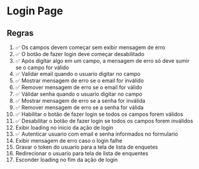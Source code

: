 # Login Page

## Regras
1.  ✅ Os campos devem começar sem exibir mensagem de erro
2.  ✅ O botão de fazer login deve começar desabilitado
3.  ✅ Após digitar algo em um campo, a mensagem de erro só deve sumir se o campo for válido
4.  ✅ Validar email quando o usuario digitar no campo
5.  ✅ Mostrar mensagem de erro se o email for inválido 
6.  ✅ Remover mensagem de erro se o email for válido 
7.  ✅ Válidar senha quando o usuario digitar no campo
8.  ✅ Mostrar mensagem de erro se a senha for inválida
9.  ✅ Remover mensagem de erro se a senha for válida
10. ✅ Habilitar o botão de fazer login se todos os campos forem válidos
11. ✅ Desabilitar o botão de fazer login se todos os campos forem inválidos
12. Exibir loading no inicio da ação de login
13. ✅ Autenticar usuario com email e senha informados no formulario
14. Exibir mensagem  de erro caso o login falhe
15. Gravar o token do usuario para a tela de lista de enquetes
16. Redirecionar o usuario para tela de lista de enquentes
17. Esconder loading no fim da ação de login 